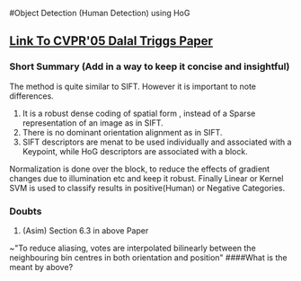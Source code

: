 
#Object Detection (Human Detection) using HoG

## [Link To CVPR'05 Dalal Triggs Paper](http://lear.inrialpes.fr/people/triggs/pubs/Dalal-cvpr05.pdf)

### Short Summary (Add in a way to keep it concise and insightful)

The method is quite similar to SIFT. However it is important to note differences. 
1. It is a robust dense coding of spatial form , instead of a Sparse representation of an image as in SIFT.
2. There is no dominant orientation alignment as in SIFT.
3. SIFT descriptors are menat to be used individually and associated with a Keypoint, while HoG descriptors are associated with a block.

Normalization is done over the block, to reduce the effects of gradient changes due to illumination etc and keep it robust.
Finally Linear or Kernel SVM is used to classify results in positive(Human) or Negative Categories.


### Doubts

1. (Asim) Section 6.3 in above Paper 

~"To reduce aliasing, votes are interpolated bilinearly between the neighbouring bin centres in both orientation and position"
####What is the meant by above?


